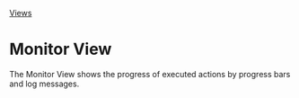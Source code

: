 [Views](../views.md)

#	Monitor View

The Monitor View shows the progress of executed actions by progress bars and log messages. 

